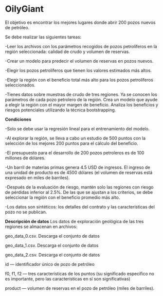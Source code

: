 # OilyGiant
El objetivo es encontrar los mejores lugares donde abrir 200 pozos nuevos de petróleo.

Se debe realizar las siguientes tareas:

-Leer los archivos con los parámetros recogidos de pozos petrolíferos en la región seleccionada: calidad de crudo y volumen de reservas.

-Crear un modelo para predecir el volumen de reservas en pozos nuevos.

-Elegir los pozos petrolíferos que tienen los valores estimados más altos.

-Elegir la región con el beneficio total más alto para los pozos petrolíferos seleccionados.

-Tienes datos sobre muestras de crudo de tres regiones. Ya se conocen los parámetros de cada pozo petrolero de la región. Crea un modelo que ayude a elegir la región con el mayor margen de beneficio. Analiza los beneficios y riesgos potenciales utilizando la técnica bootstrapping.

**Condiciones**

-Solo se debe usar la regresión lineal para el entrenamiento del modelo.

-Al explorar la región, se lleva a cabo un estudio de 500 puntos con la selección de los mejores 200 puntos para el cálculo del beneficio.

-El presupuesto para el desarrollo de 200 pozos petroleros es de 100 millones de dólares.

-Un barril de materias primas genera 4.5 USD de ingresos. El ingreso de una unidad de producto es de 4500 dólares (el volumen de reservas está expresado en miles de barriles).

-Después de la evaluación de riesgo, mantén solo las regiones con riesgo de pérdidas inferior al 2.5%. De las que se ajustan a los criterios, se debe seleccionar la región con el beneficio promedio más alto.

-Los datos son sintéticos: los detalles del contrato y las características del pozo no se publican.

**Descripción de datos**
Los datos de exploración geológica de las tres regiones se almacenan en archivos:

geo_data_0.csv. Descarga el conjunto de datos

geo_data_1.csv. Descarga el conjunto de datos

geo_data_2.csv. Descarga el conjunto de datos

id — identificador único de pozo de petróleo

f0, f1, f2 — tres características de los puntos (su significado específico no es importante, pero las características en sí son significativas)

product — volumen de reservas en el pozo de petróleo (miles de barriles).

